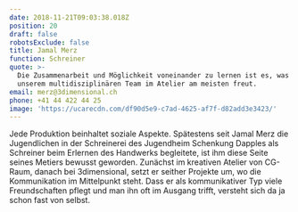 ```yaml
---
date: 2018-11-21T09:03:38.018Z
position: 20
draft: false
robotsExclude: false
title: Jamal Merz
function: Schreiner
quote: >-
  Die Zusammenarbeit und Möglichkeit voneinander zu lernen ist es, was mich an
  unserem multidisziplinären Team im Atelier am meisten freut.
email: merz@3dimensional.ch
phone: +41 44 422 44 25
image: 'https://ucarecdn.com/df90d5e9-c7ad-4625-af7f-d82add3e3423/'
---
```

Jede Produktion beinhaltet soziale Aspekte. Spätestens seit Jamal Merz die Jugendlichen in der Schreinerei des Jugendheim Schenkung Dapples als Schreiner beim Erlernen des Handwerks begleitete, ist ihm diese Seite seines Metiers bewusst geworden. Zunächst im kreativen Atelier von CG-Raum, danach bei 3dimensional, setzt er seither Projekte um, wo die  Kommunikation im Mittelpunkt steht. Dass er als kommunikativer Typ viele Freundschaften pflegt und man ihn oft im Ausgang trifft, versteht sich da ja schon fast von selbst.
